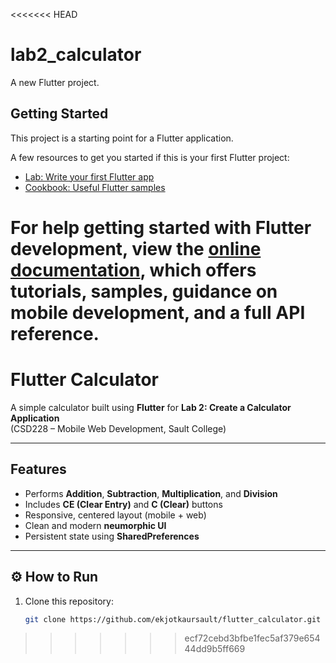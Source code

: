<<<<<<< HEAD
# lab2_calculator

A new Flutter project.

## Getting Started

This project is a starting point for a Flutter application.

A few resources to get you started if this is your first Flutter project:

- [Lab: Write your first Flutter app](https://docs.flutter.dev/get-started/codelab)
- [Cookbook: Useful Flutter samples](https://docs.flutter.dev/cookbook)

For help getting started with Flutter development, view the
[online documentation](https://docs.flutter.dev/), which offers tutorials,
samples, guidance on mobile development, and a full API reference.
=======
# Flutter Calculator

A simple calculator built using **Flutter** for **Lab 2: Create a Calculator Application**  
(CSD228 – Mobile Web Development, Sault College)

---

##  Features
- Performs **Addition**, **Subtraction**, **Multiplication**, and **Division**
- Includes **CE (Clear Entry)** and **C (Clear)** buttons
- Responsive, centered layout (mobile + web)
- Clean and modern **neumorphic UI**
- Persistent state using **SharedPreferences**

---

## ⚙️ How to Run
1. Clone this repository:
   ```bash
   git clone https://github.com/ekjotkaursault/flutter_calculator.git
>>>>>>> ecf72cebd3bfbe1fec5af379e65444dd9b5ff669
